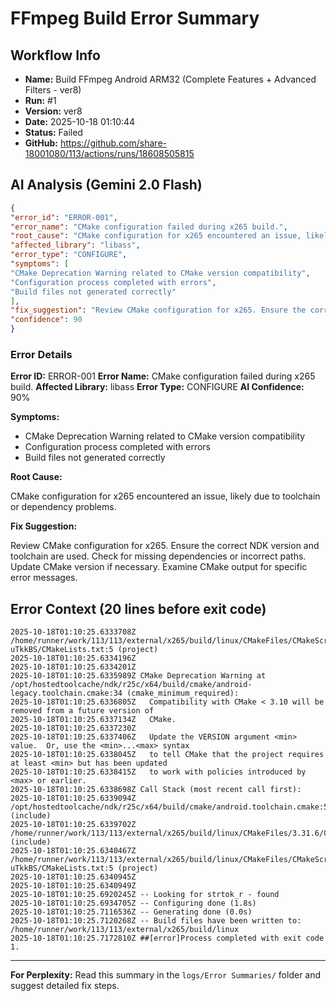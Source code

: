 # FFmpeg Build Error Summary

## Workflow Info

- **Name:** Build FFmpeg Android ARM32 (Complete Features + Advanced Filters - ver8)
- **Run:** #1
- **Version:** ver8
- **Date:** 2025-10-18 01:10:44
- **Status:** Failed
- **GitHub:** https://github.com/share-18001080/113/actions/runs/18608505815

## AI Analysis (Gemini 2.0 Flash)

```json
{
"error_id": "ERROR-001",
"error_name": "CMake configuration failed during x265 build.",
"root_cause": "CMake configuration for x265 encountered an issue, likely due to toolchain or dependency problems.",
"affected_library": "libass",
"error_type": "CONFIGURE",
"symptoms": [
"CMake Deprecation Warning related to CMake version compatibility",
"Configuration process completed with errors",
"Build files not generated correctly"
],
"fix_suggestion": "Review CMake configuration for x265. Ensure the correct NDK version and toolchain are used. Check for missing dependencies or incorrect paths. Update CMake version if necessary. Examine CMake output for specific error messages.",
"confidence": 90
}
```

### Error Details

**Error ID:** ERROR-001
**Error Name:** CMake configuration failed during x265 build.
**Affected Library:** libass
**Error Type:** CONFIGURE
**AI Confidence:** 90%

**Symptoms:**

- CMake Deprecation Warning related to CMake version compatibility
- Configuration process completed with errors
- Build files not generated correctly

**Root Cause:**

CMake configuration for x265 encountered an issue, likely due to toolchain or dependency problems.

**Fix Suggestion:**

Review CMake configuration for x265. Ensure the correct NDK version and toolchain are used. Check for missing dependencies or incorrect paths. Update CMake version if necessary. Examine CMake output for specific error messages.

## Error Context (20 lines before exit code)

```
2025-10-18T01:10:25.6333708Z   /home/runner/work/113/113/external/x265/build/linux/CMakeFiles/CMakeScratch/TryCompile-uTkkBS/CMakeLists.txt:5 (project)
2025-10-18T01:10:25.6334196Z 
2025-10-18T01:10:25.6334201Z 
2025-10-18T01:10:25.6335989Z CMake Deprecation Warning at /opt/hostedtoolcache/ndk/r25c/x64/build/cmake/android-legacy.toolchain.cmake:34 (cmake_minimum_required):
2025-10-18T01:10:25.6336805Z   Compatibility with CMake < 3.10 will be removed from a future version of
2025-10-18T01:10:25.6337134Z   CMake.
2025-10-18T01:10:25.6337230Z 
2025-10-18T01:10:25.6337406Z   Update the VERSION argument <min> value.  Or, use the <min>...<max> syntax
2025-10-18T01:10:25.6338045Z   to tell CMake that the project requires at least <min> but has been updated
2025-10-18T01:10:25.6338415Z   to work with policies introduced by <max> or earlier.
2025-10-18T01:10:25.6338698Z Call Stack (most recent call first):
2025-10-18T01:10:25.6339094Z   /opt/hostedtoolcache/ndk/r25c/x64/build/cmake/android.toolchain.cmake:54 (include)
2025-10-18T01:10:25.6339702Z   /home/runner/work/113/113/external/x265/build/linux/CMakeFiles/3.31.6/CMakeSystem.cmake:6 (include)
2025-10-18T01:10:25.6340467Z   /home/runner/work/113/113/external/x265/build/linux/CMakeFiles/CMakeScratch/TryCompile-uTkkBS/CMakeLists.txt:5 (project)
2025-10-18T01:10:25.6340945Z 
2025-10-18T01:10:25.6340949Z 
2025-10-18T01:10:25.6920245Z -- Looking for strtok_r - found
2025-10-18T01:10:25.6934705Z -- Configuring done (1.8s)
2025-10-18T01:10:25.7116536Z -- Generating done (0.0s)
2025-10-18T01:10:25.7120268Z -- Build files have been written to: /home/runner/work/113/113/external/x265/build/linux
2025-10-18T01:10:25.7172810Z ##[error]Process completed with exit code 1.
```


---

**For Perplexity:** Read this summary in the `logs/Error Summaries/` folder and suggest detailed fix steps.
